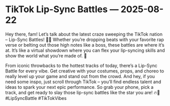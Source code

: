 # TikTok Lip-Sync Battles — 2025-08-22

Hey there, fam! Let’s talk about the latest craze sweeping the TikTok nation – Lip-Sync Battles! 🎤💥 Whether you’re dropping beats with your favorite rap verse or belting out those high notes like a boss, these battles are where it’s at. It’s like a virtual showdown where you can flex your lip-syncing skills and show the world what you’re made of. 🌟

From iconic throwbacks to the hottest tracks of today, there’s a Lip-Sync Battle for every vibe. Get creative with your costumes, props, and choreo to really level up your game and stand out from the crowd. And hey, if you need some inspo, just scroll through TikTok – you’ll find endless talent and ideas to spark your next epic performance. So grab your phone, pick a track, and get ready to slay those lip-sync battles like the star you are! 🔥💋 #LipSyncBattle #TikTokVibes